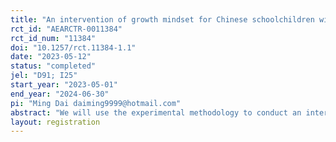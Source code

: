 ```yaml
---
title: "An intervention of growth mindset for Chinese schoolchildren with socio-economic status"
rct_id: "AEARCTR-0011384"
rct_id_num: "11384"
doi: "10.1257/rct.11384-1.1"
date: "2023-05-12"
status: "completed"
jel: "D91; I25"
start_year: "2023-05-01"
end_year: "2024-06-30"
pi: "Ming Dai daiming9999@hotmail.com"
abstract: "We will use the experimental methodology to conduct an intervention of the growth mindset for Chinese schoolchildren who are aged from 10-11 with regards to high and low socio-economic status (SES). The sample comes from a China's primary school where we will randomize classes into control groups (treated) and treated groups. Relevant preferences will be measured for examining the effects of an intervention. Through a several-week curriculum, we aim at improving the growth mindset of schoolchildren from low SES families and reducing the difference in growth mindset, academic outcomes, and relevant preferences between high and low SES children."
layout: registration
---
```



